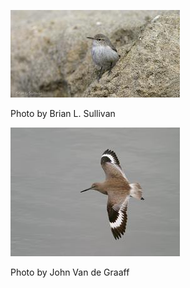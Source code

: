 ![rowr-21](../images/rowr-21.jpg)

Photo by Brian L. Sullivan

![will-1](../images/will-1.jpg)

Photo by John Van de Graaff
